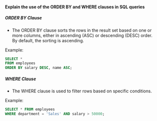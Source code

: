 #### Explain the use of the ORDER BY and WHERE clauses in SQL queries

##### ORDER BY Clause
- The ORDER BY clause sorts the rows in the result set based on one or more columns, either in ascending (ASC) or descending (DESC) order. By default, the sorting is ascending.

Example:

```sql
SELECT * 
FROM employees
ORDER BY salary DESC, name ASC;
```

##### WHERE Clause
- The WHERE clause is used to filter rows based on specific conditions. 

Example:

```sql
SELECT * FROM employees
WHERE department = 'Sales' AND salary > 50000;
```
